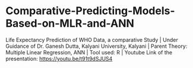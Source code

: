 # Comparative-Predicting-Models-Based-on-MLR-and-ANN
Life Expectancy Prediction of WHO Data, a comparative Study | Under Guidance of Dr. Ganesh Dutta, Kalyani University, Kalyani | Parent Theory: Multiple Linear Regression, ANN | Tool used: R | Youtube Link of the presentation: https://youtu.be/t91t9dSJUS4
